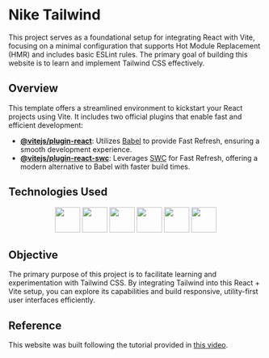 # Nike Tailwind

This project serves as a foundational setup for integrating React with Vite, focusing on a minimal configuration that supports Hot Module Replacement (HMR) and includes basic ESLint rules. The primary goal of building this website is to learn and implement Tailwind CSS effectively.

## Overview

This template offers a streamlined environment to kickstart your React projects using Vite. It includes two official plugins that enable fast and efficient development:

- **[@vitejs/plugin-react](https://github.com/vitejs/vite-plugin-react/blob/main/packages/plugin-react/README.md)**: Utilizes [Babel](https://babeljs.io/) to provide Fast Refresh, ensuring a smooth development experience.
- **[@vitejs/plugin-react-swc](https://github.com/vitejs/vite-plugin-react-swc)**: Leverages [SWC](https://swc.rs/) for Fast Refresh, offering a modern alternative to Babel with faster build times.

## Technologies Used
<p align="center">
  <img src="https://www.svgrepo.com/show/353884/html-5.svg" width="50px">
  <img src="https://www.svgrepo.com/show/353623/css-3.svg" width="50px">
  <img src="https://icon.icepanel.io/Technology/svg/Tailwind-CSS.svg" width="50px">
  <img src="https://www.svgrepo.com/show/303206/javascript-logo.svg" width="50px">
  <img src="https://www.svgrepo.com/show/452092/react.svg" width="50px">
  <img src="https://www.svgrepo.com/show/374167/vite.svg" width="50px">
</p>

## Objective

The primary purpose of this project is to facilitate learning and experimentation with Tailwind CSS. By integrating Tailwind into this React + Vite setup, you can explore its capabilities and build responsive, utility-first user interfaces efficiently.

## Reference

This website was built following the tutorial provided in [this video](https://youtu.be/tS7upsfuxmo?si=bpdPDFogHuF_PcCg).
